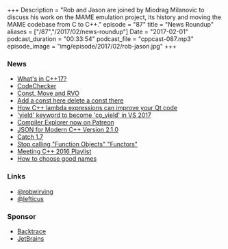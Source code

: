 +++
Description = "Rob and Jason are joined by Miodrag Milanovic to discuss his work on the MAME emulation project, its history and moving the MAME codebase from C to C++."
episode = "87"
title = "News Roundup"
aliases = ["/87","/2017/02/news-roundup"]
Date = "2017-02-01"
podcast_duration = "00:33:54"
podcast_file = "cppcast-087.mp3"
episode_image = "img/episode/2017/02/rob-jason.jpg"
+++

### News ###

 - [What's in C++17?](https://jfbastien.github.io/what-is-cpp17)
 - [CodeChecker](https://github.com/Ericsson/CodeChecker)
 - [Const, Move and RVO](http://www.bfilipek.com/2017/01/const-move-and-rvo.html)
 - [Add a const here delete a const there](https://randomascii.wordpress.com/2017/01/08/add-a-const-here-delete-a-const-there/)
 - [How C++ lambda expressions can improve your Qt code](https://medium.com/genymobile/how-c-lambda-expressions-can-improve-your-qt-code-8cd524f4ed9f#.jgid0kyfv)
 - ['yield' keyword to become 'co_yield' in VS 2017](https://blogs.msdn.microsoft.com/vcblog/2017/01/27/yield-keyword-to-become-co_yield-in-vs-2017/)
 - [Compiler Explorer now on Patreon](https://www.linkedin.com/pulse/compiler-explorer-now-patreon-matt-godbolt)
 - [JSON for Modern C++ Version 2.1.0](https://github.com/nlohmann/json/releases/tag/v2.1.0)
 - [Catch 1.7](https://github.com/philsquared/Catch/releases/tag/v1.7.0)
 - [Stop calling "Function Objects" "Functors"](http://jackieokay.com/2017/01/26/functors.html)
 - [Meeting C++ 2016 Playlist](https://www.youtube.com/playlist?list=PLRyNF2Y6sca06lulacjysyu8RIwfKgYoY)
 - [How to choose good names](http://www.fluentcpp.com/2017/01/30/how-to-choose-good-names/)
 
### Links ###

 - [@robwirving](https://twitter.com/robwirving)
 - [@lefticus](https://twitter.com/lefticus)

### Sponsor ###

- [Backtrace](https://www.backtrace.io/cppcast)
- [JetBrains](https://www.jetbrains.com/cpp/?utm_source=cppcast&utm_medium=podcast&utm_content=cppcast-podcast&utm_campaign=cpp)
